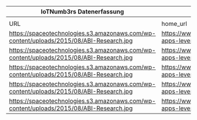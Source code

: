 |IoTNumb3rs Datenerfassung|||||||||||
| ---- | ---- | ---- | ---- | ---- | ---- | ---- | ---- | ---- | ---- | ---- |
||||||||||||
|URL|home_url|filename|device_class|device_count|market_class|market_volume|prognosis_year|publication_year|authorship_class|Dropbox folder|
|https://spaceotechnologies.s3.amazonaws.com/wp-content/uploads/2015/08/ABI-Research.jpg|https://www.spaceotechnologies.com/mobile-apps-leveraging-the-internet-of-things/|file3_ABI-Research.jpg|vehicle|10000000|||2014|2015|company|Pattoho/20181126-1801|
|https://spaceotechnologies.s3.amazonaws.com/wp-content/uploads/2015/08/ABI-Research.jpg|https://www.spaceotechnologies.com/mobile-apps-leveraging-the-internet-of-things/|file3_ABI-Research.jpg|vehicle|40000000|||2018|||Pattoho/20181126-1801|
|https://spaceotechnologies.s3.amazonaws.com/wp-content/uploads/2015/08/ABI-Research.jpg|https://www.spaceotechnologies.com/mobile-apps-leveraging-the-internet-of-things/|file3_ABI-Research.jpg|vehicle|100000000|||2022|||Pattoho/20181126-1801|
|https://spaceotechnologies.s3.amazonaws.com/wp-content/uploads/2015/08/ABI-Research.jpg|https://www.spaceotechnologies.com/mobile-apps-leveraging-the-internet-of-things/|file3_ABI-Research.jpg|vehicle|220000000|||2026|||Pattoho/20181126-1801|
|https://spaceotechnologies.s3.amazonaws.com/wp-content/uploads/2015/08/ABI-Research.jpg|https://www.spaceotechnologies.com/mobile-apps-leveraging-the-internet-of-things/|file3_ABI-Research.jpg|vehicle|400000000|||2030|||Pattoho/20181126-1801|
